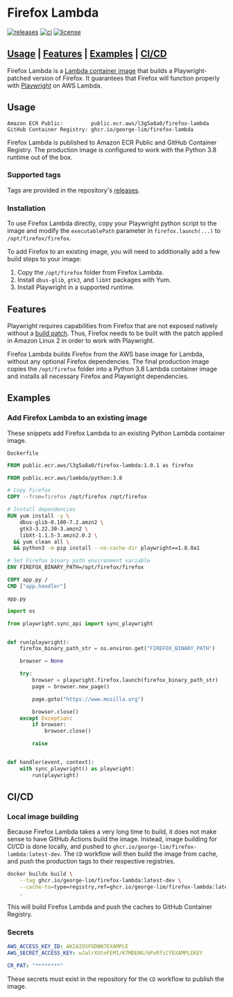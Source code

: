# Firefox Lambda

[![releases](https://img.shields.io/github/v/release/george-lim/firefox-lambda)](https://github.com/george-lim/firefox-lambda/releases)
[![ci](https://github.com/george-lim/firefox-lambda/workflows/CI/badge.svg)](https://github.com/george-lim/firefox-lambda/actions)
[![license](https://img.shields.io/github/license/george-lim/firefox-lambda)](https://github.com/george-lim/firefox-lambda/blob/main/LICENSE)

## [Usage](#usage) | [Features](#features) | [Examples](#examples) | [CI/CD](#cicd)

Firefox Lambda is a [Lambda container image](https://docs.aws.amazon.com/lambda/latest/dg/images-create.html) that builds a Playwright-patched version of Firefox. It guarantees that Firefox will function properly with [Playwright](https://playwright.dev) on AWS Lambda.

## Usage

```text
Amazon ECR Public:         public.ecr.aws/l3g5a8a0/firefox-lambda
GitHub Container Registry: ghcr.io/george-lim/firefox-lambda
```

Firefox Lambda is published to Amazon ECR Public and GitHub Container Registry. The production image is configured to work with the Python 3.8 runtime out of the box.

### Supported tags

Tags are provided in the repository's [releases](https://github.com/george-lim/firefox-lambda/releases).

### Installation

To use Firefox Lambda directly, copy your Playwright python script to the image and modify the `executablePath` parameter in `firefox.launch(...)` to `/opt/firefox/firefox`.

To add Firefox to an existing image, you will need to additionally add a few build steps to your image:

1. Copy the `/opt/firefox` folder from Firefox Lambda.
2. Install `dbus-glib`, `gtk3`, and `libXt` packages with Yum.
3. Install Playwright in a supported runtime.

## Features

Playwright requires capabilities from Firefox that are not exposed natively without a [build patch](https://github.com/microsoft/playwright/tree/master/browser_patches). Thus, Firefox needs to be built with the patch applied in Amazon Linux 2 in order to work with Playwright.

Firefox Lambda builds Firefox from the AWS base image for Lambda, without any optional Firefox dependencies. The final production image copies the `/opt/firefox` folder into a Python 3.8 Lambda container image and installs all necessary Firefox and Playwright dependencies.

## Examples

### Add Firefox Lambda to an existing image

These snippets add Firefox Lambda to an existing Python Lambda container image.

`Dockerfile`

```dockerfile
FROM public.ecr.aws/l3g5a8a0/firefox-lambda:1.0.1 as firefox

FROM public.ecr.aws/lambda/python:3.8

# Copy Firefox
COPY --from=firefox /opt/firefox /opt/firefox

# Install dependencies
RUN yum install -y \
    dbus-glib-0.100-7.2.amzn2 \
    gtk3-3.22.30-3.amzn2 \
    libXt-1.1.5-3.amzn2.0.2 \
  && yum clean all \
  && python3 -m pip install --no-cache-dir playwright==1.8.0a1

# Set Firefox binary path environment variable
ENV FIREFOX_BINARY_PATH=/opt/firefox/firefox

COPY app.py /
CMD ["app.handler"]
```

`app.py`

```python
import os

from playwright.sync_api import sync_playwright


def run(playwright):
    firefox_binary_path_str = os.environ.get("FIREFOX_BINARY_PATH")

    browser = None

    try:
        browser = playwright.firefox.launch(firefox_binary_path_str)
        page = browser.new_page()

        page.goto("https://www.mozilla.org")

        browser.close()
    except Exception:
        if browser:
            browser.close()

        raise


def handler(event, context):
    with sync_playwright() as playwright:
        run(playwright)
```

## CI/CD

### Local image building

Because Firefox Lambda takes a very long time to build, it does not make sense to have GitHub Actions build the image. Instead, image building for CI/CD is done locally, and pushed to `ghcr.io/george-lim/firefox-lambda:latest-dev`. The `CD` workflow will then build the image from cache, and push the production tags to their respective registries.

```bash
docker buildx build \
    --tag ghcr.io/george-lim/firefox-lambda:latest-dev \
    --cache-to=type=registry,ref=ghcr.io/george-lim/firefox-lambda:latest-dev,mode=max \
    .
```

This will build Firefox Lambda and push the caches to GitHub Container Registry.

### Secrets

```yaml
AWS_ACCESS_KEY_ID: AKIAIOSFODNN7EXAMPLE
AWS_SECRET_ACCESS_KEY: wJalrXUtnFEMI/K7MDENG/bPxRfiCYEXAMPLEKEY

CR_PAT: "********"
```

These secrets must exist in the repository for the `CD` workflow to publish the image.
